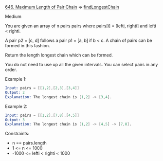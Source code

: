 [646. Maximum Length of Pair Chain](https://leetcode.com/problems/maximum-length-of-pair-chain/) => [findLongestChain](./src/rules/findLongestChain/index.js)

Medium

You are given an array of n pairs pairs where pairs[i] = [lefti, righti] and lefti < righti.

A pair p2 = [c, d] follows a pair p1 = [a, b] if b < c. A chain of pairs can be formed in this fashion.

Return the length longest chain which can be formed.

You do not need to use up all the given intervals. You can select pairs in any order.

Example 1:

```s
Input: pairs = [[1,2],[2,3],[3,4]]
Output: 2
Explanation: The longest chain is [1,2] -> [3,4].
```

Example 2:

```s
Input: pairs = [[1,2],[7,8],[4,5]]
Output: 3
Explanation: The longest chain is [1,2] -> [4,5] -> [7,8].
```

Constraints:

- n == pairs.length
- 1 <= n <= 1000
- -1000 <= lefti < righti < 1000
